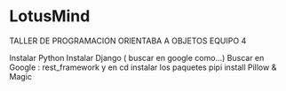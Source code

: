 # LotusMind
TALLER DE PROGRAMACION ORIENTABA A OBJETOS EQUIPO 4

Instalar Python
Instalar Django ( buscar en google como...)
Buscar en Google : rest_framework y en cd instalar los paquetes
pipi install Pillow & Magic